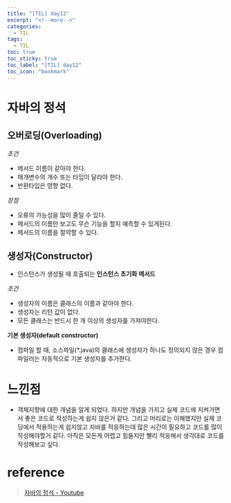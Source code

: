```yaml
---
title: "[TIL] day12"
excerpt: "<!--more-->"
categories:
  - TIL
tags:
  - TIL
toc: true
toc_sticky: true
toc_label: "[TIL] day12"
toc_icon: "bookmark"
---
```


# 자바의 정석

## 오버로딩(Overloading)

*조건*
- 메서드 이름이 같아야 한다.
- 매개변수의 개수 또는 타입이 달라야 한다.
- 반환타입은 영향 없다.

*장점*
- 오류의 가능성을 많이 줄일 수 있다.
- 메서드의 이름만 보고도 무슨 기능을 할지 예측할 수 있게된다.
- 메서드의 이름을 절약할 수 있다.

## 생성자(Constructor)

- 인스턴스가 생성될 때 호출되는 **인스턴스 초기화 메서드**

*조건*
- 생성자의 이름은 클래스의 이름과 같아야 한다.
- 생성자는 리턴 값이 없다.
- 모든 클래스는 반드시 한 개 이상의 생성자를 가져야한다.

**기본 생성자(default constructor)**

- 컴파일 할 때, 소스파일(\*.java)의 클래스에 생성자가 하나도 정의되지 않은 경우 컴파일러는 자동적으로 기본 생성자를 추가한다.

# 느낀점

- 객체지향에 대한 개념을 알게 되었다. 하지만 개념을 가지고 실제 코드에 지켜가면서 좋은 코드로 작성하는게 쉽지 않은거 같다.
그리고 머리로는 이해했지만 실제 코딩에서 적용하는게 쉽지않고 자바를 적응하는데 많은 시간이 필요하고 코드를 많이 작성해야할거 같다.
아직은 모든게 어렵고 힘들지만 빨리 적응해서 생각대로 코드를 작성해보고 싶다.

# reference

> [자바의 정석 - Youtube](https://www.youtube.com/watch?v=oJlCC1DutbA&list=PLW2UjW795-f6xWA2_MUhEVgPauhGl3xIp)
